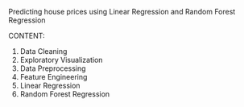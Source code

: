 Predicting house prices using Linear Regression and Random Forest Regression

CONTENT:
1. Data Cleaning
2. Exploratory Visualization
3. Data Preprocessing
4. Feature Engineering
5. Linear Regression
6. Random Forest Regression

